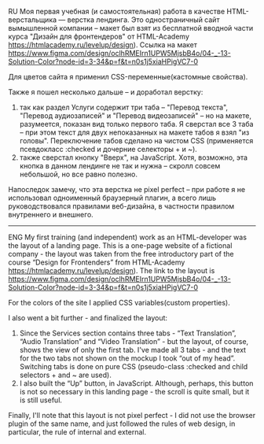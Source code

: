 RU
Моя первая учебная (и самостоятельная) работа в качестве HTML-верстальщика — верстка лендинга. Это одностраничный сайт вымышленной компании – макет был взят из бесплатной вводной части курса "Дизайн для фронтендеров" от HTML-Academy https://htmlacademy.ru/levelup/design). Ссылка на макет https://www.figma.com/design/oclhRMEIrn1UPW5MjsbB4o/04-_-13-Solution-Color?node-id=3-34&p=f&t=n0s1j5xiaHPigVC7-0 

Для цветов сайта я применил CSS-переменные(кастомные свойства).

Также я пошел несколько дальше – и доработал верстку:
1. так как раздел Услуги содержит три таба – "Перевод текста", "Перевод аудиозаписей" и "Перевод видеозаписей" – но на макете, разумеется, показан вид только первого таба. Я сверстал все 3 таба – при этом текст для двух непоказанных на макете табов я взял "из головы". Переключение табов сделано на чистом CSS (применяется псевдокласс :checked и дочерние селекторы + и ~).
2. также сверстал кнопку "Вверх", на JavaScript. Хотя, возможно, эта кнопка в данном лендинге не так и нужна – скролл совсем небольшой, но все равно полезно.

Напоследок замечу, что эта верстка не pixel perfect – при работе я не использовал одноименный браузерный плагин, а всего лишь руководствовался правилами веб-дизайна, в частности правилом внутреннего и внешнего.

------------------------------

ENG
My first training (and independent) work as an HTML-developer was the layout of a landing page. This is a one-page website of a fictional company - the layout was taken from the free introductory part of the course “Design for Frontenders” from HTML-Academy https://htmlacademy.ru/levelup/design). The link to the layout is https://www.figma.com/design/oclhRMEIrn1UPW5MjsbB4o/04-_-13-Solution-Color?node-id=3-34&p=f&t=n0s1j5xiaHPigVC7-0 

For the colors of the site I applied CSS variables(custom properties).

I also went a bit further - and finalized the layout:
1. Since the Services section contains three tabs - “Text Translation”, “Audio Translation” and “Video Translation” - but the layout, of course, shows the view of only the first tab. I've made all 3 tabs - and the text for the two tabs not shown on the mockup I took “out of my head”. Switching tabs is done on pure CSS (pseudo-class :checked and child selectors + and ~ are used).
2. I also built the “Up” button, in JavaScript. Although, perhaps, this button is not so necessary in this landing page - the scroll is quite small, but it is still useful.

Finally, I'll note that this layout is not pixel perfect - I did not use the browser plugin of the same name, and just followed the rules of web design, in particular, the rule of internal and external.


